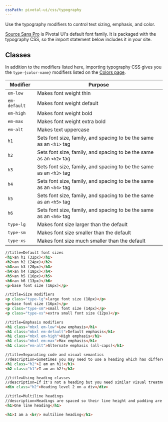 ```yaml
---
cssPath: pivotal-ui/css/typography
---
```


Use the typography modifiers to control text sizing, emphasis, and color.

[Source Sans Pro](https://fonts.google.com/specimen/Source+Sans+Pro) is Pivotal UI's default font family. It is packaged with the typography CSS, so the import statement below includes it in your site.

## Classes

In addition to the modifiers listed here, importing typography CSS gives you the `type-{color-name}` modifiers listed on the [Colors page](/colors).

Modifier | Purpose
---------|--------
`em-low` | Makes font weight thin
`em-default` | Makes font weight default
`em-high` | Makes font weight bold
`em-max` | Makes font weight extra bold
`em-alt` | Makes text uppercase
`h1` | Sets font size, family, and spacing to be the same as an `<h1>` tag
`h2` | Sets font size, family, and spacing to be the same as an `<h2>` tag
`h3` | Sets font size, family, and spacing to be the same as an `<h3>` tag
`h4` | Sets font size, family, and spacing to be the same as an `<h4>` tag
`h5` | Sets font size, family, and spacing to be the same as an `<h5>` tag
`h6` | Sets font size, family, and spacing to be the same as an `<h6>` tag
`type-lg` | Makes font size larger than the default
`type-sm` | Makes font size smaller than the default
`type-xs` | Makes font size much smaller than the default

```html
//title=Default font sizes
<h1>an h1 (32px)</h1>
<h2>an h2 (24px)</h2>
<h3>an h3 (20px)</h3>
<h4>an h4 (18px)</h4>
<h5>an h5 (16px)</h5>
<h6>an h6 (13px)</h6>
<p>base font size (16px)</p>
```

```html
//title=Size modifiers
<p class="type-lg">large font size (18px)</p>
<p>base font size (16px)</p>
<p class="type-sm">small font size (14px)</p>
<p class="type-xs">extra small font size (12px)</p>
```

```html
//title=Emphasis modifiers
<h1 class="mbxl em-low">Low emphasis</h1>
<h1 class="mbxl em-default">Default emphasis</h1>
<h1 class="mbxl em-high">High emphasis</h1>
<h1 class="mbxl em-max">Max emphasis</h1>
<h1 class="em-alt">Alternate emphasis (all-caps)</h1>
```

```html
//title=Separating code and visual semantics
//description=Sometimes you may need to use a heading which has different visual and code semantics. You can accomplish this by combining classes with elements (classes take visual precedence over elements in this case).
<h1 class="h2">I am an h1!</h1>
<h2 class="h1">I am an h2!</h2>
```

```html
//title=Using heading classes
//description=If it's not a heading but you need similar visual treatment, you can add just the class to any element. However, use headings when possible since they add semantic value.
<div class="h2">Heading level 2 on a div</div>
```

```html
//title=Multiline headings
//description=Headings are spaced so their line height and padding are consistent on one or many lines.
<h1>One line heading</h1>

<h1>I am a <br/> multiline heading</h1>
```